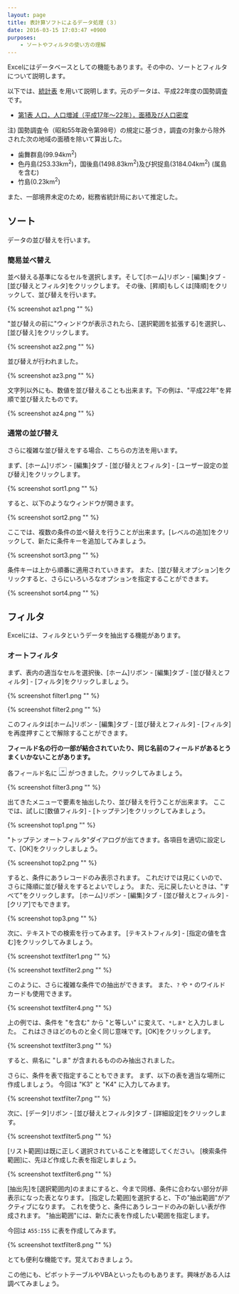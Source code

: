 ```yaml
---
layout: page
title: 表計算ソフトによるデータ処理（３）
date: 2016-03-15 17:03:47 +0900
purposes:
    - ソートやフィルタの使い方の理解
---
```



Excelにはデータベースとしての機能もあります。その中の、ソートとフィルタについて説明します。

以下では、[統計表](./population.xls) を用いて説明します。元のデータは、平成22年度の国勢調査です。

-   [第1表 人口，人口増減（平成17年〜22年），面積及び人口密度](http://www.e-stat.go.jp/SG1/estat/GL02020101.do?method=csvDownload&fileId=000007591144&releaseCount=1)

<div class="panel panel-default">
<div class="panel-body">
注) 国勢調査令（昭和55年政令第98号）の規定に基づき，調査の対象から除外された次の地域の面積を除いて算出した。
<ul>
<li>歯舞群島(99.94km<sup>2</sup>)</li>
<li>色丹島(253.33km<sup>2</sup>)，国後島(1498.83km<sup>2</sup>)及び択捉島(3184.04km<sup>2</sup>) (属島を含む)</li>
<li>竹島(0.23km<sup>2</sup>)</li>
</ul>
また、一部境界未定のため，総務省統計局において推定した。
</div>
</div>


ソート
------

データの並び替えを行います。

### 簡易並べ替え

並べ替える基準になるセルを選択します。そして[ホーム]リボン - [編集]タブ - [並び替えとフィルタ]をクリックします。
その後、[昇順]もしくは[降順]をクリックして、並び替えを行います。

{% screenshot az1.png "" %}

"並び替えの前に"ウィンドウが表示されたら、[選択範囲を拡張する]を選択し、[並び替え]をクリックします。

{% screenshot az2.png "" %}

並び替えが行われました。

{% screenshot az3.png "" %}

文字列以外にも、数値を並び替えることも出来ます。下の例は、"平成22年"を昇順で並び替えたものです。

{% screenshot az4.png "" %}

### 通常の並び替え

さらに複雑な並び替えをする場合、こちらの方法を用います。

まず、[ホーム]リボン - [編集]タブ - [並び替えとフィルタ] - [ユーザー設定の並び替え]をクリックします。

{% screenshot sort1.png "" %}

すると、以下のようなウィンドウが開きます。

{% screenshot sort2.png "" %}

ここでは、複数の条件の並べ替えを行うことが出来ます。[レベルの追加]をクリックして、新たに条件キーを追加してみましょう。

{% screenshot sort3.png "" %}

条件キーは上から順番に適用されていきます。
また、[並び替えオプション]をクリックすると、さらにいろいろなオプションを指定することができます。

{% screenshot sort4.png "" %}


フィルタ
--------

Excelには、フィルタというデータを抽出する機能があります。

### オートフィルタ

まず、表内の適当なセルを選択後、[ホーム]リボン - [編集]タブ - [並び替えとフィルタ] - [フィルタ]をクリックしましょう。

{% screenshot filter1.png "" %}

{% screenshot filter2.png "" %}

このフィルタは[ホーム]リボン - [編集]タブ - [並び替えとフィルタ] - [フィルタ]を再度押すことで解除することができます。

**フィールド名の行の一部が結合されていたり、同じ名前のフィールドがあるとうまくいかないことがあります。**

各フィールド名に ![](pic/filter.png) がつきました。クリックしてみましょう。

{% screenshot filter3.png "" %}

出てきたメニューで要素を抽出したり、並び替えを行うことが出来ます。
ここでは、試しに[数値フィルタ] - [トップテン]をクリックしてみましょう。

{% screenshot top1.png "" %}

"トップテン オートフィルタ"ダイアログが出てきます。各項目を適切に設定して、[OK]をクリックしましょう。

{% screenshot top2.png "" %}

すると、条件にあうレコードのみ表示されます。
これだけでは見にくいので、さらに降順に並び替えをするとよいでしょう。
また、元に戻したいときは、"すべて"をクリックします。
[ホーム]リボン - [編集]タブ - [並び替えとフィルタ] - [クリア]でもできます。

{% screenshot top3.png "" %}

次に、テキストでの検索を行ってみます。
[テキストフィルタ] - [指定の値を含む]をクリックしてみましょう。

{% screenshot textfilter1.png "" %}

{% screenshot textfilter2.png "" %}

このように、さらに複雑な条件での抽出ができます。
また、`?` や `*` のワイルドカードも使用できます。

{% screenshot textfilter4.png "" %}

上の例では、条件を "を含む" から "と等しい" に変えて、`*しま*` と入力しました。
これはさきほどのものと全く同じ意味です。[OK]をクリックします。

{% screenshot textfilter3.png "" %}

すると、県名に "しま" が含まれるもののみ抽出されました。

さらに、条件を表で指定することもできます。
まず、以下の表を適当な場所に作成しましょう。
今回は "K3" と "K4" に入力してみます。

{% screenshot textfilter7.png "" %}

次に、[データ]リボン - [並び替えとフィルタ]タブ - [詳細設定]をクリックします。

{% screenshot textfilter5.png "" %}

[リスト範囲]は既に正しく選択されていることを確認してください。
[検索条件範囲]に、先ほど作成した表を指定しましょう。

{% screenshot textfilter6.png "" %}

[抽出先]を[選択範囲内]のままにすると、今まで同様、条件に合わない部分が非表示になった表となります。
[指定した範囲]を選択すると、下の"抽出範囲"がアクティブになります。
これを使うと、条件にあうレコードのみの新しい表が作成されます。
"抽出範囲"には、新たに表を作成したい範囲を指定します。

今回は `A55:I55` に表を作成してみます。

{% screenshot textfilter8.png "" %}

とても便利な機能です。覚えておきましょう。

この他にも、ピボットテーブルやVBAといったものもあります。興味がある人は調べてみましょう。


